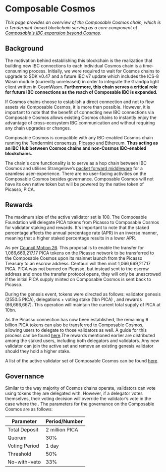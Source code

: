 # Composable Cosmos

_This page provides an overview of the Composable Cosmos chain, which is a Tendermint-based blockchain serving as a core component of [Composable's IBC expansion beyond Cosmos](../technology/ibc.md)._

## Background
The motivation behind establishing this blockchain is the realization that building new IBC connections to each individual Cosmos chain is a time-consuming process. Initially, we were required to wait for Cosmos chains to upgrade to SDK v0.47 and a future IBC v7 update which includes the ICS-8 Wasm module (currently unreleased) in order to integrate the Grandpa light client written in CosmWasm. **Furthermore, this chain serves a critical role for future IBC connections as the reach of Composable IBC is expanded.**

If Cosmos chains choose to establish a direct connection and not to flow assets via Composable Cosmos, it is more than possible. However, it is important to note that the benefit of connecting new IBC connections via Composable Cosmos allows existing Cosmos chains to instantly enjoy the advantage of cross-ecosystem IBC communication and without requiring any chain upgrades or changes.  

Composable Cosmos is compatible with any IBC-enabled Cosmos chain running the Tendermint consensus, [Picasso](./picasso-parachain-overview.md) and Ethereum. **Thus acting as an IBC Hub between Cosmos chains and non-Cosmos IBC-enabled blockchains.**

The chain's core functionality is to serve as a hop chain between IBC Cosmos and utilises Strangelove’s [packet forward middleware](https://github.com/strangelove-ventures/packet-forward-middleware) for a seamless user-experience. There are no user-facing activities on the Composable Cosmos besides governance. Composable Cosmos will not have its own native token but will be powered by the native token of Picasso, PICA.

## Rewards
The maximum size of the active validator set is 100. The Composable Foundation will delegate PICA tokens from Picasso to Composable Cosmos for validator staking and rewards. It's important to note that the staked percentage affects the annual percentage rate (APR) in an inverse manner, meaning that a higher staked percentage results in a lower APR.

As per [Council Motion 26](https://picasso.polkassembly.io/motion/26). This proposal is to enable the transfer for 1,066,669,217.17 PICA tokens on the Picasso network to be transferred to the Composable Cosmos upon its mainnet launch from the Picasso Treasury to an escrow address. Centauri will then mint 1,066,669,217.17 PICA. PICA was not burned on Picasso, but instead sent to the escrow address and once the transfer protocol opens, they will only be unescrowed if the initial PICA supply minted on Composable Cosmos is sent back to Picasso.
 
During the genesis event, tokens were directed as follows: validator genesis (2550.5 PICA), delegations + voting stake (1bn PICA) , and rewards (66,666,667). This operation will maintain the current total supply of PICA at 10bn.

As the Picasso connection has now been established, the remaining 9 billion PICA tokens can also be transferred to Composable Cosmos, allowing users to delegate to those validators as well. A guide for this process can be found [here](../user-guides/composable-cosmos-staking.md).The rewards mentioned earlier are distributed among the staked users, including both delegators and validators. Any new validator can join the active set and remove an existing genesis validator should they hold a higher stake.

A list of the active validator set of Composable Cosmos can be found [here](https://ping.pub/composable/staking).

## Governance
Similar to the way majority of Cosmos chains operate, validators can vote using tokens they are delegated with. However, if a delegator votes themselves, their voting decision will override the validator’s vote in the case where the . The parameters for the governance on the Composable Cosmos are as follows:

| Parameter                                          | Period/Number  |
|----------------------------------------------------|----------------|
| Total Deposit                           | 2 million PICA          |
| Quorum          | 30%         |
| Voting Period | 1 day        |
| Threshold                | 50% |
| No-with-veto                             |  33%   |